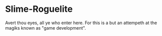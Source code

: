 # Slime-Roguelite
Avert thou eyes, all ye who enter here. For this is a but an attempeth at the magiks known as "game development". 
